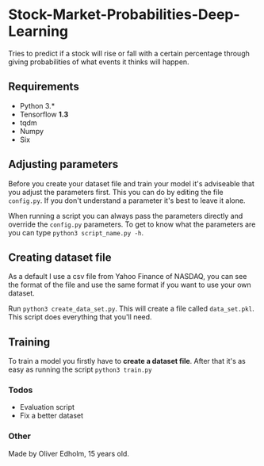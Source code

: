 # Stock-Market-Probabilities-Deep-Learning
Tries to predict if a stock will rise or fall with a certain percentage through giving probabilities of what events it thinks will happen.


## Requirements
* Python 3.*
* Tensorflow **1.3**
* tqdm
* Numpy
* Six


## Adjusting parameters
Before you create your dataset file and train your model it's adviseable that you adjust the parameters first. This you can do by editing the file ```config.py```. If you don't understand a parameter it's best to leave it alone.

When running a script you can always pass the parameters directly and override the ```config.py``` parameters. To get to know what the parameters are you can type ```python3 script_name.py -h```.


## Creating dataset file
As a default I use a csv file from Yahoo Finance of NASDAQ, you can see the format of the file and use the same format if you want to use your own dataset. 

Run ```python3 create_data_set.py```. This will create a file called ```data_set.pkl```. This script does everything that you'll need.


## Training
To train a model you firstly have to **create a dataset file**. After that it's as easy as running the script ```python3 train.py```


### Todos
* Evaluation script
* Fix a better dataset


### Other
Made by Oliver Edholm, 15 years old.
